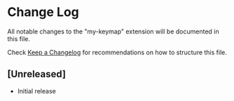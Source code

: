 # Change Log

All notable changes to the "my-keymap" extension will be documented in this file.

Check [Keep a Changelog](http://keepachangelog.com/) for recommendations on how to structure this file.

## [Unreleased]

- Initial release